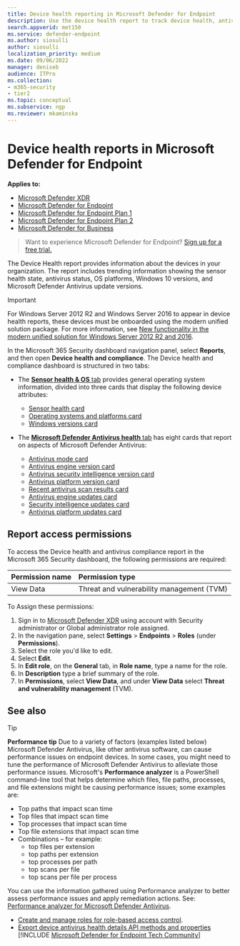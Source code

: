 ```yaml
---
title: Device health reporting in Microsoft Defender for Endpoint
description: Use the device health report to track device health, antivirus status and versions, OS platforms, and Windows 10 versions.
search.appverid: met150
ms.service: defender-endpoint
ms.author: siosulli
author: siosulli
localization_priority: medium
ms.date: 09/06/2022 
manager: deniseb
audience: ITPro
ms.collection: 
- m365-security
- tier2
ms.topic: conceptual
ms.subservice: ngp
ms.reviewer: mkaminska
---
```


# Device health reports in Microsoft Defender for Endpoint

**Applies to:**

- [Microsoft Defender XDR](/defender-xdr)
- [Microsoft Defender for Endpoint](microsoft-defender-endpoint.md)
- [Microsoft Defender for Endpoint Plan 1](microsoft-defender-endpoint.md)
- [Microsoft Defender for Endpoint Plan 2](microsoft-defender-endpoint.md)
- [Microsoft Defender for Business](/defender-business/mdb-overview)

> Want to experience Microsoft Defender for Endpoint? [Sign up for a free trial.](https://signup.microsoft.com/create-account/signup?products=7f379fee-c4f9-4278-b0a1-e4c8c2fcdf7e&ru=https://aka.ms/MDEp2OpenTrial?ocid=docs-wdatp-exposedapis-abovefoldlink)

The Device Health report provides information about the devices in your organization. The report includes trending information showing the sensor health state, antivirus status, OS platforms, Windows 10 versions, and Microsoft Defender Antivirus update versions.

> [!IMPORTANT]
> For Windows&nbsp;Server&nbsp;2012&nbsp;R2 and Windows&nbsp;Server&nbsp;2016 to appear in device health reports, these devices must be onboarded using the modern unified solution package. For more information, see [New functionality in the modern unified solution for Windows Server 2012 R2 and 2016](configure-server-endpoints.md#new-windows-server-2012-r2-and-2016-functionality-in-the-modern-unified-solution).

In the Microsoft 365 Security dashboard navigation panel, select **Reports**, and then open **Device health and compliance**.
The Device health and compliance dashboard is structured in two tabs:

- The [**Sensor health & OS** tab](device-health-sensor-health-os.md#sensor-health--os-tab) provides general operating system information, divided into three cards that display the following device attributes:
  - [Sensor health card](device-health-sensor-health-os.md#sensor-health-card)
  - [Operating systems and platforms card](device-health-sensor-health-os.md#operating-systems-and-platforms-card)
  - [Windows versions card](device-health-sensor-health-os.md#windows-versions-card)

- The [**Microsoft Defender Antivirus health** tab](device-health-microsoft-defender-antivirus-health.md#microsoft-defender-antivirus-health-tab) has eight cards that report on aspects of Microsoft Defender Antivirus:
  - [Antivirus mode card](device-health-microsoft-defender-antivirus-health.md#antivirus-mode-card)
  - [Antivirus engine version card](device-health-microsoft-defender-antivirus-health.md#antivirus-engine-version-card)
  - [Antivirus security intelligence version card](device-health-microsoft-defender-antivirus-health.md#antivirus-security-intelligence-version-card)
  - [Antivirus platform version card](device-health-microsoft-defender-antivirus-health.md#antivirus-platform-version-card)
  - [Recent antivirus scan results card](device-health-microsoft-defender-antivirus-health.md#recent-antivirus-scan-results-card)
  - [Antivirus engine updates card](device-health-microsoft-defender-antivirus-health.md#antivirus-engine-updates-card)
  - [Security intelligence updates card](device-health-microsoft-defender-antivirus-health.md#security-intelligence-updates-card)
  - [Antivirus platform updates card](device-health-microsoft-defender-antivirus-health.md#antivirus-platform-updates-card)

## Report access permissions

To access the Device health and antivirus compliance report in the Microsoft 365 Security dashboard, the following permissions are required:

| Permission name | Permission type |
|:---|:---|
| View Data | Threat and vulnerability management (TVM) |

To Assign these permissions:

1. Sign in to <a href="https://go.microsoft.com/fwlink/p/?linkid=2077139" target="_blank">Microsoft Defender XDR</a> using account with Security administrator or Global administrator role assigned.
1. In the navigation pane, select **Settings** \> **Endpoints** \> **Roles** (under **Permissions**).
1. Select the role you'd like to edit.
1. Select **Edit**.
1. In **Edit role**, on the **General** tab, in **Role name**, type a name for the role.
1. In **Description** type a brief summary of the role.
1. In **Permissions**, select **View Data**, and under **View Data** select **Threat and vulnerability management** (TVM).

## See also

> [!TIP]
> **Performance tip** Due to a variety of factors (examples listed below) Microsoft Defender Antivirus, like other antivirus software, can cause performance issues on endpoint devices. In some cases, you might need to tune the performance of Microsoft Defender Antivirus to alleviate those performance issues. Microsoft's **Performance analyzer** is a PowerShell command-line tool that helps determine which files, file paths, processes, and file extensions might be causing performance issues; some examples are:
>
> - Top paths that impact scan time
> - Top files that impact scan time
> - Top processes that impact scan time
> - Top file extensions that impact scan time
> - Combinations – for example:
>   - top files per extension
>   - top paths per extension
>   - top processes per path
>   - top scans per file
>   - top scans per file per process
>
> You can use the information gathered using Performance analyzer to better assess performance issues and apply remediation actions. 
> See: [Performance analyzer for Microsoft Defender Antivirus](tune-performance-defender-antivirus.md).
>

- [Create and manage roles for role-based access control](user-roles.md).
- [Export device antivirus health details API methods and properties](api/device-health-api-methods-properties.md)
[!INCLUDE [Microsoft Defender for Endpoint Tech Community](../includes/defender-mde-techcommunity.md)]
